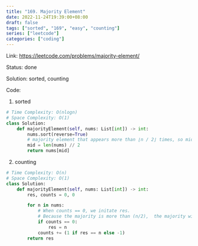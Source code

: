 ```yaml
---
title: "169. Majority Element"
date: 2022-11-24T19:39:00+08:00
draft: false
tags: ["sorted", "169", "easy", "counting"]
series: ["leetcode"]
categories: ["coding"]
---
```


Link: https://leetcode.com/problems/majority-element/

Status: done

Solution: sorted, counting

Code:
1. sorted
```python
# Time Complexity: O(nlogn)
# Space Complexity: O(1)
class Solution:
    def majorityElement(self, nums: List[int]) -> int:
        nums.sort(reverse=True)
        # majority element that appears more than ⌊n / 2⌋ times, so mid will be the majority element.
        mid = len(nums) // 2
        return nums[mid]
```
2. counting
```python
# Time Complexity: O(n)
# Space Complexity: O(1)
class Solution:
    def majorityElement(self, nums: List[int]) -> int:
        res, counts = 0, 0

        for n in nums:
            # When counts == 0, we initate res.
            # Because the majority is more than (n/2),  the majority will be the final res.
            if counts == 0:
                res = n
            counts += (1 if res == n else -1) 
        return res
```



